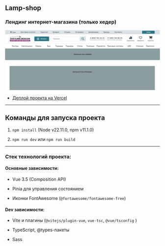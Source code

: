 ## Lamp-shop

### Лендинг интернет-магазина (только хедер)

![preview.png](https://github.com/Verdunner/lamp-shop/blob/main/public/preview.png)

-   [Деплой проекта на Vercel](https://lamp-shop.vercel.app/)

---

## Команды для запуска проекта

1. `npm install` (Node v22.11.0, npm v11.1.0)

2. `npm run dev` или `npm run build`

---

### Стек технологий проекта:

#### Основные зависимости:

-   Vue 3.5 (Composition API)

-   Pinia для управления состоянием

-   Иконки FontAwesome (`@fortawesome/fontawesome-free`)

#### Dev зависимости:

-   Vite и плагины (`@vitejs/plugin-vue`, `vue-tsc`, `@vue/tsconfig` )

-   TypeScript, @types-пакеты

-   Sass
